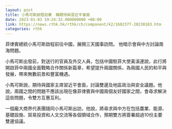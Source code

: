 ```yaml
---
layout: post
title: 小馬可斯啟程訪華　稱期待與習近平會面
date: 2023-01-03 19:24:32.000000000 +08:00
link: https://news.rthk.hk/rthk/ch/component/k2/1682377-20230103.htm
categories: rthk
---
```


菲律賓總統小馬可斯啟程前往中國，展開三天國事訪問。 他暗示會與中方討論南海問題。

小馬可斯出發前，對送行的官員及外交人員，包括中國駐菲大使黃溪連說，此行將開啟菲中兩國全面戰略合作關係新篇章，希望提升兩國關係，為兩國人民的和平與發展，帶來無數前景和豐富機遇。

小馬可斯說，期待與國家主席習近平會面，討論雙邊及地區政治與安全議題。他說，兩國之間的問題不應該出現在像菲律賓與中國兩個友好國家之間，會尋求解決這些問題，令雙方互惠互利。

一個龐大商界代表團隨同小馬可斯出訪，他說，將尋求與中方在包括農業、能源、基礎設施、貿易投資和人文交流等各個領域合作，預期雙方將簽署超過10份主要雙邊協議。
